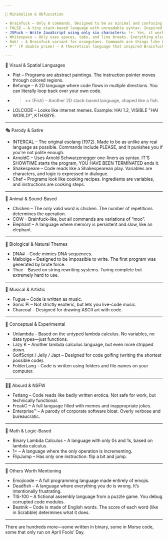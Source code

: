 ```yaml
---

🧠 Minimalism & Obfuscation

- Brainfuck – Only 8 commands. Designed to be as minimal and confusing as possible while still being Turing complete.
- FALSE – A tiny stack-based language with unreadable syntax. Inspired Brainfuck.
- JSFuck – Write JavaScript using only six characters: !+. Yes, it works.
- Whitespace – Only uses spaces, tabs, and line breaks. Everything else is ignored.
- Ook! – A Brainfuck variant for orangutans. Commands are things like Ook. Ook?
- P'' (P double prime) – A theoretical language that inspired Brainfuck. Pure Turing machine minimalism.

---
```


🎨 Visual & Spatial Languages

- Piet – Programs are abstract paintings. The instruction pointer moves through colored regions.
- Befunge – A 2D language where code flows in multiple directions. You can literally loop back over your own code.
- ><> (Fish) – Another 2D stack-based language, shaped like a fish.
- LOLCODE – Looks like internet memes. Example: HAI 1.2, VISIBLE "HAI WORLD!", KTHXBYE.

---

🎭 Parody & Satire

- INTERCAL – The original esolang (1972). Made to be as unlike any real language as possible. Commands include PLEASE, and it punishes you if you're not polite enough.
- ArnoldC – Uses Arnold Schwarzenegger one-liners as syntax. IT'S SHOWTIME starts the program, YOU HAVE BEEN TERMINATED ends it.
- Shakespeare – Code reads like a Shakespearean play. Variables are characters, and logic is expressed in dialogue.
- Chef – Programs look like cooking recipes. Ingredients are variables, and instructions are cooking steps.

---

🐄 Animal & Sound-Based

- Chicken – The only valid word is chicken. The number of repetitions determines the operation.
- COW – Brainfuck-like, but all commands are variations of “moo”.
- Elephant – A language where memory is persistent and slow, like an elephant.

---

🧬 Biological & Natural Themes

- DNA# – Code mimics DNA sequences.
- Malbolge – Designed to be impossible to write. The first program was generated by brute force.
- Thue – Based on string rewriting systems. Turing complete but extremely hard to use.

---

🎵 Musical & Artistic

- Fugue – Code is written as music.
- Sonic Pi – Not strictly esoteric, but lets you live-code music.
- Charcoal – Designed for drawing ASCII art with code.

---

🧩 Conceptual & Experimental

- Unlambda – Based on the untyped lambda calculus. No variables, no data types—just functions.
- Lazy K – Another lambda calculus language, but even more stripped down.
- GolfScript / Jelly / Japt – Designed for code golfing (writing the shortest possible code).
- FolderLang – Code is written using folders and file names on your computer.

---

🧙‍♂️ Absurd & NSFW

- Fetlang – Code reads like badly written erotica. Not safe for work, but technically functional.
- FreakC – A full language filled with memes and inappropriate jokes.
- Enterprise™ – A parody of corporate software bloat. Overly verbose and bureaucratic.

---

🧮 Math & Logic-Based

- Binary Lambda Calculus – A language with only 0s and 1s, based on lambda calculus.
- 1+ – A language where the only operation is incrementing.
- FlipJump – Has only one instruction: flip a bit and jump.

---

🧾 Others Worth Mentioning

- Emojicode – A full programming language made entirely of emojis.
- Deadfish – A language where everything you do is wrong. It’s intentionally frustrating.
- TIS-100 – A fictional assembly language from a puzzle game. You debug corrupted code modules.
- Beatnik – Code is made of English words. The score of each word (like in Scrabble) determines what it does.

---

There are hundreds more—some written in binary, some in Morse code, some that only run on April Fools’ Day.